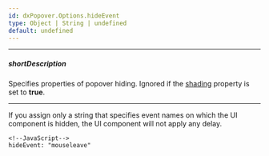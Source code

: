 ```yaml
---
id: dxPopover.Options.hideEvent
type: Object | String | undefined
default: undefined
---
```

---
##### shortDescription
Specifies properties of popover hiding. Ignored if the [shading](/api-reference/10%20UI%20Components/dxPopover/1%20Configuration/shading.md '{basewidgetpath}/Configuration/#shading') property is set to **true**.

---
If you assign only a string that specifies event names on which the UI component is hidden, the UI component will not apply any delay.

    <!--JavaScript-->
    hideEvent: "mouseleave"

